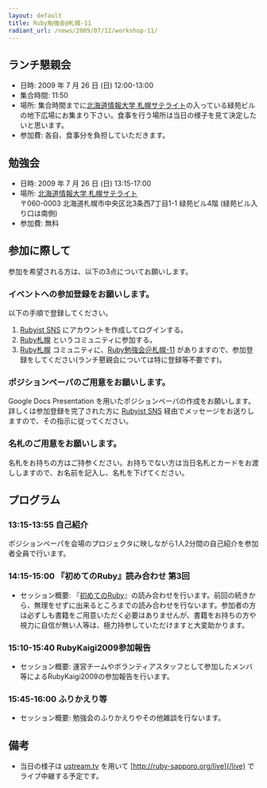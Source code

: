 ```yaml
---
layout: default
title: Ruby勉強会@札幌-11
radiant_url: /news/2009/07/12/workshop-11/
---
```

## ランチ懇親会

- 日時: 2009 年 7 月 26 日 (日) 12:00-13:00
- 集合時間: 11:50
- 場所: 集合時間までに[北海道情報大学 札幌サテライト](/misc/hiu_satelite)の入っている緑苑ビルの地下広場にお集まり下さい。食事を行う場所は当日の様子を見て決定したいと思います。
- 参加費: 各自、食事分を負担していただきます。

## 勉強会

- 日時: 2009 年 7 月 26 日 (日) 13:15-17:00
- 場所: [北海道情報大学 札幌サテライト](/misc/hiu_satelite)<br/>
〒060-0003 北海道札幌市中央区北3条西7丁目1-1 緑苑ビル4階 (緑苑ビル入り口は南側)
- 参加費: 無料

## 参加に際して

参加を希望される方は、以下の3点についてお願いします。

### イベントへの参加登録をお願いします。
以下の手順で登録してください。
1. [Rubyist SNS](http://jp.rubyist.net/sns/) にアカウントを作成してログインする。
2. [Ruby札幌](http://jp.rubyist.net/sns/?m=pc&a=page_c_home&target_c_commu_id=17) というコミュニティに参加する。
3. [Ruby札幌](http://jp.rubyist.net/sns/?m=pc&a=page_c_home&target_c_commu_id=17) コミュニティに、[Ruby勉強会＠札幌-11](http://jp.rubyist.net/sns/?m=pc&a=page_c_event_detail&target_c_commu_topic_id=216) がありますので、参加登録をしてください(ランチ懇親会については特に登録等不要です)。

### ポジションペーパのご用意をお願いします。

Google Docs Presentation を用いたポジションペーパの作成をお願いします。詳しくは参加登録を完了された方に [Rubyist SNS](http://jp.rubyist.net/sns/) 経由でメッセージをお送りしますので、その指示に従ってください。

### 名札のご用意をお願いします。

名札をお持ちの方はご持参ください。お持ちでない方は当日名札とカードをお渡ししますので、お名前を記入し、名札を下げてください。
## プログラム

### 13:15-13:55 自己紹介
ポジションペーパを会場のプロジェクタに映しながら1人2分間の自己紹介を参加者全員で行います。

### 14:15-15:00 『初めてのRuby』読み合わせ 第3回 
- セッション概要: 『[初めてのRuby](http://www.oreilly.co.jp/books/9784873113678/)』の読み合わせを行います。前回の続きから、無理をせずに出来るところまでの読み合わせを行ないます。参加者の方は必ずしも書籍をご用意いただく必要はありませんが、書籍をお持ちの方や視力に自信が無い人等は、極力持参していただけますと大変助かります。

### 15:10-15:40 RubyKaigi2009参加報告 
- セッション概要: 運営チームやボランティアスタッフとして参加したメンバ等によるRubyKaigi2009の参加報告を行います。

### 15:45-16:00 ふりかえり等
- セッション概要: 勉強会のふりかえりやその他雑談を行ないます。

## 備考
- 当日の様子は [ustream.tv](http://ustream.tv) を用いて [http://ruby-sapporo.org/live](/live) でライブ中継する予定です。
